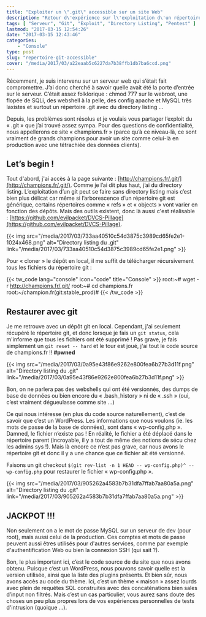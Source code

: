 ```yaml
---
title: "Exploiter un \".git\" accessible sur un site Web"
description: "Retour d\'expérience sur l\'exploitation d\'un répertoire \".git\" accessible à la racine d\'un site Web : code source, mots de passe SQL, etc."
tags: [ "Serveur", "Git", "Exploit", "Directory Listing", "Pentest" ]
lastmod: "2017-03-15 12:54:26"
date: "2017-03-15 12:43:46"
categories:
    - "Console"
type: post
slug: "repertoire-git-accessible"
cover: "/media/2017/03/a22eaab5c6227da7b38ffb1db7ba6ccd.png"
---
```


Récemment, je suis intervenu sur un serveur web qui s’était fait compromettre. J’ai donc cherché à savoir quelle avait été la porte d’entrée sur le serveur. C’était assez folklorique : chmod 777 sur le webroot, une flopée de SQLi, des webshell à la pelle, des config apache et MySQL très laxistes et surtout un répertoire .git avec du directory listing …

Depuis, les problèmes sont résolus et je voulais vous partager l’exploit du « .git » que j’ai trouvé assez sympa. Pour des questions de confidentialité, nous appellerons ce site « champions.fr » (parce qu’à ce niveau-là, ce sont vraiment de grands champions pour avoir un site comme celui-là en production avec une tétrachiée des données clients).

## Let’s begin !

Tout d'abord, j'ai accès à la page suivante : [http://champions.fr/.git/](http://champions.fr/.git/). Comme je l’ai dit plus haut, j’ai du directory listing. L’exploitation d’un git peut se faire sans directory listing mais c’est bien plus délicat car même si l’arborescence d’un répertoire git est générique, certains répertoires comme « refs » et « objects » vont varier en fonction des dépôts. Mais des outils existent, donc là aussi c'est réalisable : [https://github.com/evilpacket/DVCS-Pillage](https://github.com/evilpacket/DVCS-Pillage).

{{< img src="/media/2017/03/733aa40510c54d3875c3989cd65fe2e1-1024x468.png" alt="Directory listing du .git" link="/media/2017/03/733aa40510c54d3875c3989cd65fe2e1.png" >}}

Pour « cloner » le dépôt en local, il me suffit de télécharger récursivement tous les fichiers du répertoire git :

{{< tw_code lang="console" icon="code" title="Console" >}}
root:~# wget -r http://champions.fr/.git/
root:~# cd champions.fr
root:~/champion.fr(git:stable_prod)#
{{< /tw_code >}}

## Restaurer avec git

Je me retrouve avec un dépôt git en local. Cependant, j'ai seulement récupéré le répertoire git, et donc lorsque je fais un `git status`, cela m'informe que tous les fichiers ont été supprimé ! Pas grave, je fais simplement un `git reset -- hard` et le tour est joué, j'ai tout le code source de champions.fr !! **#pwned**

{{< img src="/media/2017/03/0a95e43f86e9262e800fea6b27b3d11f.png" alt="Directory listing du .git" link="/media/2017/03/0a95e43f86e9262e800fea6b27b3d11f.png" >}}

Bon, on ne parlera pas des webshells qui ont été versionnés, des dumps de base de données ou bien encore du « .bash_history » ni de « .ssh » (oui, c’est vraiment dégueulasse comme site …)

Ce qui nous intéresse (en plus du code source naturellement), c’est de savoir que c’est un WordPress. Les informations que nous voulons (ie. les mots de passe de la base de données), sont dans « wp-config.php ». Damned, le fichier n’existe pas ! En réalité, le fichier a été déplacé dans le répertoire parent (incroyable, il y a tout de même des notions de sécu chez les admins sys !). Mais là encore ce n’est pas grave, car nous avons le répertoire git et donc il y a une chance que ce fichier ait été versionné.

Faisons un git checkout `$(git rev-list -n 1 HEAD -- wp-config.php)^ -- wp-config.php` pour restaurer le fichier « wp-config.php ».

{{< img src="/media/2017/03/905262a4583b7b31dfa7ffab7aa80a5a.png" alt="Directory listing du .git" link="/media/2017/03/905262a4583b7b31dfa7ffab7aa80a5a.png" >}}

## JACKPOT !!!

Non seulement on a le mot de passe MySQL sur un serveur de dev (pour root), mais aussi celui de la production. Ces comptes et mots de passe peuvent aussi êtres utilisés pour d'autres services, comme par exemple d'authentification Web ou bien la connexion SSH (qui sait ?).

Bon, le plus important ici, c’est le code source de du site que nous avons obtenu. Puisque c’est un WordPress, nous pouvons savoir quelle est la version utilisée, ainsi que la liste des plugins présents. Et bien sûr, nous avons accès au code du thème. Ici, c’est un thème « maison » assez lourds avec plein de requêtes SQL construites avec des concaténations bien sales d’input non filtrés. Mais c’est un cas particulier, vous aurez sans doute des choses un peu plus propres lors de vos expériences personnelles de tests d'intrusion (quoique …).